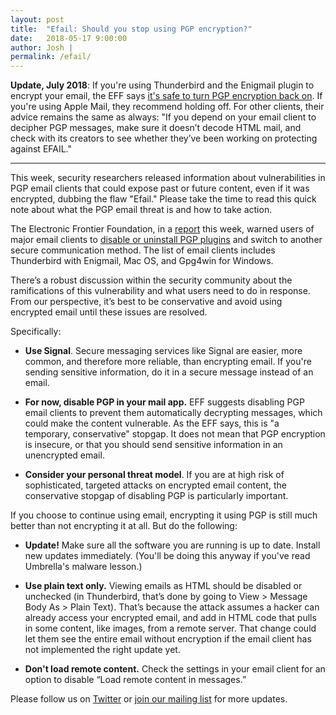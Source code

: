 ```yaml
---
layout: post
title:  "Efail: Should you stop using PGP encryption?"
date:   2018-05-17 9:00:00
author: Josh |
permalink: /efail/
---
```

**Update, July 2018**: If you're using Thunderbird and the Enigmail plugin to encrypt your email, the EFF says [it's safe to turn PGP encryption back on](https://www.eff.org/deeplinks/2018/05/how-turn-pgp-back-safely-possible). If you're using Apple Mail, they recommend holding off. For other clients, their advice remains the same as always: "If you depend on your email client to decipher PGP messages, make sure it doesn’t decode HTML mail, and check with its creators to see whether they’ve been working on protecting against EFAIL."

---

This week, security researchers released information about vulnerabilities in PGP email clients that could expose past or future content, even if it was encrypted, dubbing the flaw "Efail." Please take the time to read this quick note about what the PGP email threat is and how to take action.

The Electronic Frontier Foundation, in a [report](https://www.eff.org/deeplinks/2018/05/not-so-pretty-what-you-need-know-about-e-fail-and-pgp-flaw-0) this week, warned users of major email clients to [disable or uninstall PGP plugins](https://www.eff.org/deeplinks/2018/05/attention-pgp-users-new-vulnerabilities-require-you-take-action-now) and switch to another secure communication method. The list of email clients includes Thunderbird with Enigmail, Mac OS, and Gpg4win  for Windows.

There’s a robust discussion within the security community about the ramifications of this vulnerability and what users need to do in response. From our perspective, it’s best to be conservative and avoid using encrypted email until these issues are resolved.

Specifically:

- **Use Signal**. Secure messaging services like Signal are easier, more common, and therefore more reliable, than encrypting email. If you're sending sensitive information, do it in a secure message instead of an email.

- **For now, disable PGP in your mail app.** EFF suggests disabling PGP email clients to prevent them automatically decrypting messages, which could make the content vulnerable. As the EFF says, this is "a temporary, conservative" stopgap. It does not mean that PGP encryption is insecure, or that you should send sensitive information in an unencrypted email.

- **Consider your personal threat model**. If you are at high risk of sophisticated, targeted attacks on encrypted email content, the conservative stopgap of disabling PGP is particularly important.

If you choose to continue using email, encrypting it using PGP is still much better than not encrypting it at all. But do the following:

- **Update!** Make sure all the software you are running is up to date. Install new updates immediately. (You'll be doing this anyway if you've read Umbrella's malware lesson.)

- **Use plain text only.** Viewing emails as HTML should be disabled or unchecked (in Thunderbird, that’s done by going to View > Message Body As > Plain Text). That’s because the attack assumes a hacker can already access your encrypted email, and add in HTML code that pulls in some content, like images, from a remote server. That change could let them see the entire email without encryption if the email client has not implemented the right update yet.

- **Don't load remote content.** Check the settings in your email client for an option to disable “Load remote content in messages.”

Please follow us on [Twitter](https://twitter.com/the_DSX) or [join our mailing list](https://digitalsecurityexchange.us15.list-manage.com/subscribe/post?u=5b839c64bb5e0beefde87a0ce&id=6a74dbee5c) for more updates.
